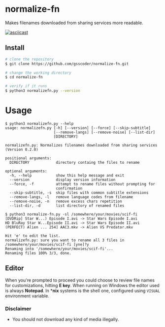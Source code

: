 # normalize-fn

Makes filenames downloaded from sharing services more readable.

[![asciicast](https://asciinema.org/a/286197.svg)](https://asciinema.org/a/286197)

## Install
```sh
# clone the repository
$ git clone https://github.com/gsscoder/normalize-fn.git

# change the working directory
$ cd normalize-fn

# verify if it runs
$ python3 normalizefn.py --version
```

# Usage
```
$ python3 normalizefn.py --help
usage: normalizefn.py [-h] [--version] [--force] [--skip-subtitle]
                      [--remove-langs] [--remove-noise] [--list-dir]
                      [DIRECTORY]

normalizefn.py: Normalizes filenames downloaded from sharing services (Version 0.2.0)

positional arguments:
  DIRECTORY            directory containg the files to rename

optional arguments:
  -h, --help           show this help message and exit
  --version            display version information
  --force, -f          attempt to rename files without prompting for
                       confirmation
  --skip-subtitle, -s  skip files with common subtitle extensions
  --remove-langs, -l   remove language codes from filename
  --remove-noise, -n   remove excess chars repetition
  --list-dir, -d       list directory of renamed files

$ python3 normalize-fn.py -sl /somewhere/your/movies/scif-fi
[DVDRip] Star W...) Episode I.avi -> Star Wars Episode I.avi
HD BluRay Star W...Episode II.avi -> Star Wars Episode II.avi
(PERFECT) Alien ... 254] AAC3.mkv -> Alien VS Predator.mkv

Hit 'e' to edit the list.
normalizefn.py: sure you want to rename all 3 files in /somewhere/your/movies/scif-fi [yne]?y
Renaming into '/somewhere/your/movies/scif-fi'...
Renaming files 100% 3/3, done.
```

## Editor
When you're prompted to proceed you could choose to review file names for customizations, hitting **E key**. When running on Windows the editor used is always **Notepad**. In ***nix** systems is the shell one, configured using `VISUAL` environment variable.

### Disclaimer
- You should not download any kind of media illegally.